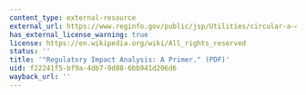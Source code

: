 ```yaml
---
content_type: external-resource
external_url: https://www.reginfo.gov/public/jsp/Utilities/circular-a-4_regulatory-impact-analysis-a-primer.pdf
has_external_license_warning: true
license: https://en.wikipedia.org/wiki/All_rights_reserved
status: ''
title: '"Regulatory Impact Analysis: A Primer." (PDF)'
uid: f22241f5-bf9a-4db7-9d88-6bb941d206d6
wayback_url: ''
---
```

